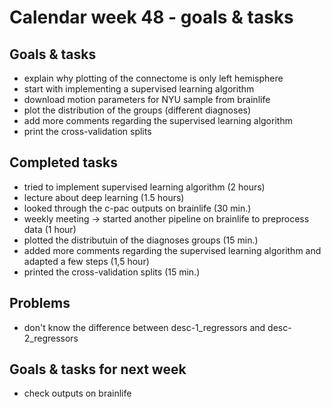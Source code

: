 # Calendar week 48 - goals & tasks

## Goals & tasks
- explain why plotting of the connectome is only left hemisphere
- start with implementing a supervised learning algorithm
- download motion parameters for NYU sample from brainlife
- plot the distribution of the groups (different diagnoses)
- add more comments regarding the supervised learning algorithm
- print the cross-validation splits


## Completed tasks
- tried to implement supervised learning algorithm (2 hours)
- lecture about deep learning (1.5 hours)
- looked through the c-pac outputs on brainlife (30 min.)
- weekly meeting -> started another pipeline on brainlife to preprocess data (1 hour)
- plotted the distributuin of the diagnoses groups (15 min.)
- added more comments regarding the supervised learning algorithm and adapted a few steps (1,5 hour)
- printed the cross-validation splits (15 min.)

## Problems
- don't know the difference between desc-1_regressors and desc-2_regressors

## Goals & tasks for next week
- check outputs on brainlife
